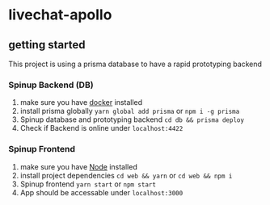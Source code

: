 # livechat-apollo

## getting started
This project is using a prisma database to have a rapid prototyping backend

### Spinup Backend (DB)
  1. make sure you have [docker](https://www.docker.com) installed
  2. install prisma globally `yarn global add prisma` or `npm i -g prisma`
  3. Spinup database and prototyping backend `cd db && prisma deploy`
  4. Check if Backend is online under `localhost:4422`
  
### Spinup Frontend
  1. make sure you have [Node](https://nodejs.org) installed
  2. install project dependencies `cd web && yarn` or `cd web && npm i`
  3. Spinup frontend `yarn start` or `npm start`
  4. App should be accessable under `localhost:3000`
